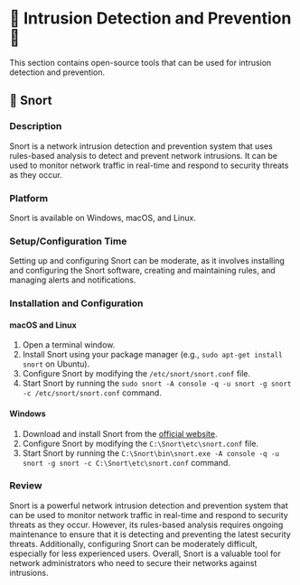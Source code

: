 # 🐺 Intrusion Detection and Prevention 🐺

This section contains open-source tools that can be used for intrusion detection and prevention.

## 🐺 Snort

### Description
Snort is a network intrusion detection and prevention system that uses rules-based analysis to detect and prevent network intrusions. It can be used to monitor network traffic in real-time and respond to security threats as they occur.

### Platform
Snort is available on Windows, macOS, and Linux.

### Setup/Configuration Time
Setting up and configuring Snort can be moderate, as it involves installing and configuring the Snort software, creating and maintaining rules, and managing alerts and notifications.

### Installation and Configuration
#### macOS and Linux
1. Open a terminal window.
2. Install Snort using your package manager (e.g., `sudo apt-get install snort` on Ubuntu).
3. Configure Snort by modifying the `/etc/snort/snort.conf` file.
4. Start Snort by running the `sudo snort -A console -q -u snort -g snort -c /etc/snort/snort.conf` command.

#### Windows
1. Download and install Snort from the [official website](https://www.snort.org/downloads).
2. Configure Snort by modifying the `C:\Snort\etc\snort.conf` file.
3. Start Snort by running the `C:\Snort\bin\snort.exe -A console -q -u snort -g snort -c C:\Snort\etc\snort.conf` command.

### Review
Snort is a powerful network intrusion detection and prevention system that can be used to monitor network traffic in real-time and respond to security threats as they occur. However, its rules-based analysis requires ongoing maintenance to ensure that it is detecting and preventing the latest security threats. Additionally, configuring Snort can be moderately difficult, especially for less experienced users. Overall, Snort is a valuable tool for network administrators who need to secure their networks against intrusions.
